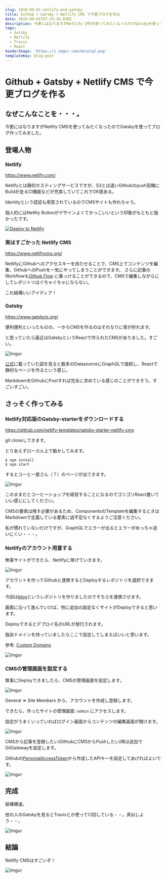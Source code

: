 ```yaml
---
slug: 2019-09-01-netlify-and-gatsby
title: Github + Gatsby + Netlify CMS で今更ブログを作る
date: 2019-09-01T07:33:38.830Z
description: 今更にはなりますがNetlify CMSを使ってみたくなったのでGatsbyを使ってブログ作ってみました。
tags:
  - Gatsby
  - Netlify
  - Travis
  - React
headerImage: 'https://i.imgur.com/dovylqZ.png'
templateKey: blog-post
---
```

# Github + Gatsby + Netlify CMS で今更ブログを作る

## なぜこんなことを・・・。

今更にはなりますがNetlify CMSを使ってみたくなったのでGatsbyを使ってブログ作ってみました。

## 登場人物

### Netlify

<https://www.netlify.com/>


Netlifyとは静的ホスティングサービスですが、S3とは違いGithubのpush契機にBuildが走るCI機能などが充実していてこれでOK感ある。

Identityという認証も用意されているのでCMSサイトも作れちゃう。

個人的にはNetlity Buttonがデザインよくてかっこいいという印象がもともと強かったです。

[![Deploy to Netlify](https://www.netlify.com/img/deploy/button.svg)](https://app.netlify.com/start/deploy?repository=https://github.com/tubone24/blog)

### 実はすごかった Netlify CMS

<https://www.netlifycms.org/>

NetlifyにGithubへのアクセスキーを持たせることで、CMS上でコンテンツを編集、GithubへのPushを一気にやってしまうことができます。
さらに記事のWorkflowも[Github Flow](http://scottchacon.com/2011/08/31/github-flow.html) に乗っけることができるので、CMSで編集しながらにしてレポジトリはぐちゃぐちゃにならない。

これ結構いいアイディア！

### Gatsby

<https://www.gatsbyjs.org/>

便利便利といったものの、一からCMSを作るのはそれなりに骨が折れます。

と思っていたら最近はGatsbyというReactで作られたCMSがありました。すごい。

![Imgur](https://i.imgur.com/wVxAzAl.png)

[公式](https://www.gatsbyjs.org/)に載っていた図を見ると数多のDatasourceにGraphQLで接続し、Reactで静的なページを作るという感じ。

MarkdownをGithubにPostすれば完全に求めている感じのことができそう。すごいすごい。

## さっそく作ってみる

### Netlify対応版のGatsby-starterをダウンロードする

[https://github.com/netlify-templates/gatsby-starter-netlify-cms
](https://github.com/netlify-templates/gatsby-starter-netlify-cms
)

git cloneしてきます。

とりあえずローカル上で動かしてみます。

```console{numberLines: 1}
$ npm install
$ npm start
```

するとコーヒー屋さん（？）のページが出てきます。

![Imgur](https://i.imgur.com/fRY1Ss4.png)

このままだとコーヒーショップを経営することになるのでゴリゴリReact書いていい感じにしてください。

CMSの要素は残す必要があるため、ComponentsのTemplateを編集するときはMarkdownで定義している要素に過不足なくするようご注意ください。

私が慣れていないだけですが、GraphQLでエラーが出るとエラーがめっちゃ追いにくい・・・。

### Netlifyのアカウント用意する

無事サイトができたら、Netlifyに挙げていきます。


![Imgur](https://i.imgur.com/P0E2109.png)

アカウントを作ってGithubと連携するとDeployするレポジトリを選択できます。

今回は[blog](https://github.com/tubone24/blog/)というレポジトリを作りましたのでそちらを連携させます。

画面に沿って進んでいけば、特に追加の設定なくサイトがDeployできると思います。

Deployできるとデプロイ先のURLが発行されます。

独自ドメインを持っていましたらここで設定してしまえばいいと思います。

参考: [Custom Domains
](https://www.netlify.com/docs/custom-domains/)

![Imgur](https://i.imgur.com/Z07HTMG.png)

### CMSの管理画面を設定する

無事にDeployできましたら、CMSの管理画面を設定します。

![Imgur](https://i.imgur.com/kOuCJAo.png)

General => Site Members から、アカウントを作成し登録します。

できたら、作ったサイトの管理画面 `/admin` にアクセスします。

設定がうまくいっていればログイン画面からコンテンツの編集画面が開けます。

![Imgur](https://i.imgur.com/LY84I80.png)

CMSから記事を登録したい(GithubにCMSからPushしたい)時は追加でGitGatewayを設定します。

Githubの[PersonalAccessToken](https://github.com/settings/tokens/new)から作成したAPIキーを設定してあげればよいです。

![Imgur](https://i.imgur.com/V2Aobi8.png)

## 完成

結構爆速。

他の人のGatsbyを見るとTravisとか使ってCI回している・・。真似しよう・・。

![Imgur](https://i.imgur.com/mIcrB6K.png)

## 結論

Netlify CMSはすごいぞ！

![Imgur](https://i.imgur.com/mIcrB6K.png)



